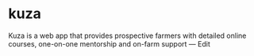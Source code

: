 # kuza
Kuza is a web app that provides prospective farmers with detailed online courses, one-on-one mentorship and on-farm support — Edit
